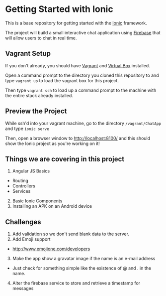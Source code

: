 # Getting Started with Ionic

This is a base repository for getting started with the [Ionic](http://ionicframework.com/) framework.

The project will build a small interactive chat application using [Firebase](https://www.firebase.com/) that will allow
users to chat in real time.

## Vagrant Setup
If you don't already, you should have [Vagrant](https://www.vagrantup.com/) and [Virtual Box](https://www.virtualbox.org/)
installed.

Open a command prompt to the directory you cloned this repository to and type `vagrant up` to load the vagrant box for
this project.

Then type `vagrant ssh` to load up a command prompt to the machine with the entire stack already installed.

## Preview the Project
While ssh'd into your vagrant machine, go to the directory `/vagrant/ChatApp` and type `ionic serve`

Then, open a browser window to [http://localhost:8100/](http://localhost:8100) and this should show the Ionic project
as you're working on it!

## Things we are covering in this project
1. Angular JS Basics
  * Routing
  * Controllers
  * Services
2. Basic Ionic Components
3. Installing an APK on an Android device

## Challenges
1. Add validation so we don't send blank data to the server.
2. Add Emoji support
  * http://www.emojione.com/developers
3. Make the app show a gravatar image if the name is an e-mail address
  * Just check for something simple like the existence of @ and . in the name.
4. Alter the firebase service to store and retrieve a timestamp for messages

